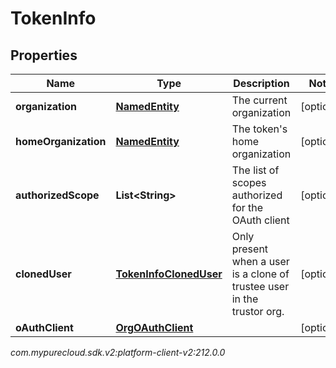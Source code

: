 # TokenInfo


## Properties

| Name | Type | Description | Notes |
| ------------ | ------------- | ------------- | ------------- |
| **organization** | [**NamedEntity**](NamedEntity) | The current organization |  [optional] |
| **homeOrganization** | [**NamedEntity**](NamedEntity) | The token's home organization |  [optional] |
| **authorizedScope** | **List&lt;String&gt;** | The list of scopes authorized for the OAuth client |  [optional] |
| **clonedUser** | [**TokenInfoClonedUser**](TokenInfoClonedUser) | Only present when a user is a clone of trustee user in the trustor org. |  [optional] |
| **oAuthClient** | [**OrgOAuthClient**](OrgOAuthClient) |  |  [optional] |




_com.mypurecloud.sdk.v2:platform-client-v2:212.0.0_
